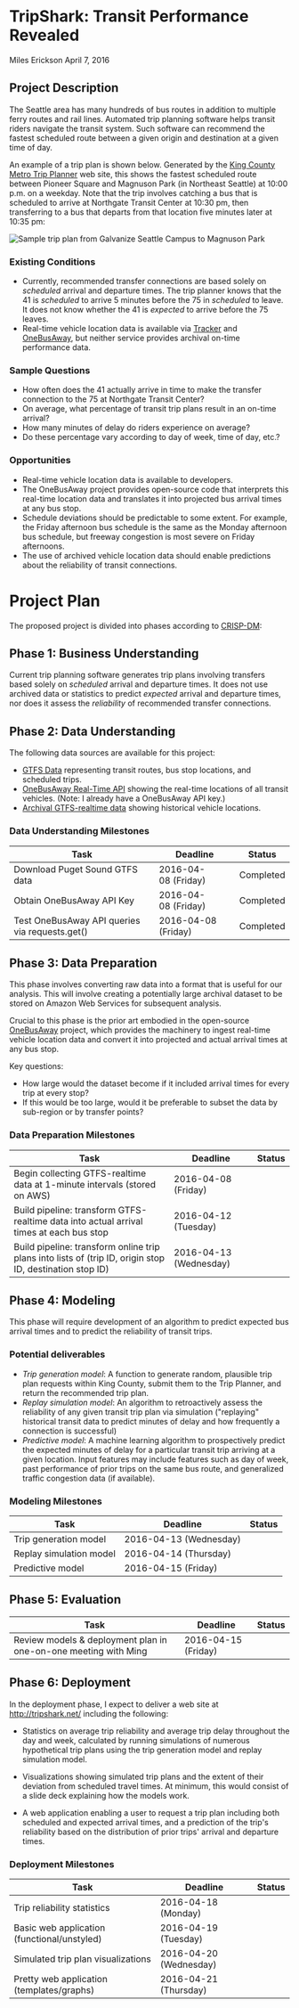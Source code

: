 # TripShark: Transit Performance Revealed

Miles Erickson
April 7, 2016

## Project Description

The Seattle area has many hundreds of bus routes in addition to multiple ferry routes and rail lines. Automated trip planning software helps transit riders navigate the transit system. Such software can recommend the fastest scheduled route between a given origin and destination at a given time of day.

An example of a trip plan is shown below. Generated by the <a href="tripplanner.kingcounty.gov/">King County Metro Trip Planner</a> web site, this shows the fastest scheduled route between Pioneer Square and Magnuson Park (in Northeast Seattle) at 10:00 p.m. on a weekday. Note that the trip involves catching a bus that is scheduled to arrive at Northgate Transit Center at 10:30 pm, then transferring to a bus that departs from that location five minutes later at 10:35 pm:

<img src='img/sample_trip_plan.png' alt='Sample trip plan from Galvanize Seattle Campus to Magnuson Park'>

### Existing Conditions
* Currently, recommended transfer connections are based solely on <i>scheduled</i> arrival and departure times. The trip planner knows that the 41 is <i>scheduled</i> to arrive 5 minutes before the 75 in <i>scheduled</i> to leave. It does not know whether the 41 is <i>expected</i> to arrive before the 75 leaves.
* Real-time vehicle location data is available via [Tracker](http://tripplanner.kingcounty.gov/hiwire?.a=iRealTimeDisplay) and [OneBusAway](http://pugetsound.onebusaway.org/where/standard/), but neither service provides archival on-time performance data.

### Sample Questions
* How often does the 41 actually arrive in time to make the transfer connection to the 75 at Northgate Transit Center?
* On average, what percentage of transit trip plans result in an on-time arrival?
* How many minutes of delay do riders experience on average?
* Do these percentage vary according to day of week, time of day, etc.?

### Opportunities
* Real-time vehicle location data is available to developers.
* The OneBusAway project provides open-source code that interprets this real-time location data and translates it into projected bus arrival times at any bus stop.
* Schedule deviations should be predictable to some extent. For example, the Friday afternoon bus schedule is the same as the Monday afternoon bus schedule, but freeway congestion is most severe on Friday afternoons.
* The use of archived vehicle location data should enable predictions about the reliability of transit connections.


# Project Plan

The proposed project is divided into phases according to [CRISP-DM](https://en.wikipedia.org/wiki/Cross_Industry_Standard_Process_for_Data_Mining):

## Phase 1: Business Understanding

Current trip planning software generates trip plans involving transfers based solely on <i>scheduled</i> arrival and departure times. It does not use archived data or statistics to predict <i>expected</i> arrival and departure times, nor does it assess the <i>reliability</i> of recommended transfer connections.

## Phase 2: Data Understanding

The following data sources are available for this project:
* [GTFS Data](http://www.soundtransit.org/Developer-resources/Data-downloads) representing transit routes, bus stop locations, and scheduled trips.
* [OneBusAway Real-Time API](http://developer.onebusaway.org/modules/onebusaway-application-modules/1.1.14/api/where/index.html) showing the real-time locations of all transit vehicles. (Note: I already have a OneBusAway API key.)
* [Archival GTFS-realtime data](https://groups.google.com/forum/#!topic/onebusaway-api/NMb0FQozqyU) showing historical vehicle locations.

### Data Understanding Milestones

| Task | Deadline | Status
| ---- | -------- | --------
| Download Puget Sound GTFS data | 2016-04-08&nbsp;(Friday) | Completed
| Obtain OneBusAway API Key | 2016-04-08&nbsp;(Friday) | Completed
| Test OneBusAway API queries via requests.get() | 2016-04-08 (Friday) | Completed


## Phase 3: Data Preparation

This phase involves converting raw data into a format that is useful for our analysis. This will involve creating a potentially large archival dataset to be stored on Amazon Web Services for subsequent analysis.

Crucial to this phase is the prior art embodied in the open-source [OneBusAway](https://github.com/OneBusAway) project, which provides the machinery to ingest real-time vehicle location data and convert it into projected and actual arrival times at any bus stop.

Key questions:
* How large would the dataset become if it included arrival times for every trip at every stop?
* If this would be too large, would it be preferable to subset the data by sub-region or by transfer points?

### Data Preparation Milestones

| Task | Deadline | Status
| ---- | -------- | ------
| Begin collecting GTFS-realtime data at 1-minute intervals (stored on AWS)  | 2016-04-08 (Friday)
| Build pipeline: transform GTFS-realtime data into actual arrival times at each bus stop | 2016-04-12 (Tuesday)
| Build pipeline: transform online trip plans into lists of (trip ID, origin stop ID, destination stop ID) | 2016-04-13 (Wednesday)

## Phase 4: Modeling

This phase will require development of an algorithm to predict expected bus arrival times and to predict the reliability of transit trips.

### Potential deliverables

* *Trip generation model*: A function to generate random, plausible trip plan requests within King County, submit them to the Trip Planner, and return the recommended trip plan.
* *Replay simulation model*: An algorithm to retroactively assess the reliability of any given transit trip plan via simulation ("replaying" historical transit data to predict minutes of delay and how frequently a connection is successful)
* *Predictive model*: A machine learning algorithm to prospectively predict the expected minutes of delay for a particular transit trip arriving at a given location. Input features may include features such as day of week, past performance of prior trips on the same bus route, and generalized traffic congestion data (if available).

### Modeling Milestones

| Task | Deadline | Status
| ---- | -------- | ------
| Trip generation model | 2016-04-13 (Wednesday) |
| Replay simulation model | 2016-04-14 (Thursday) |
| Predictive model | 2016-04-15 (Friday) |

## Phase 5: Evaluation

| Task | Deadline | Status
| ---- | -------- | ------
| Review models & deployment plan in one-on-one meeting with Ming | 2016-04-15 (Friday) |

## Phase 6: Deployment

In the deployment phase, I expect to deliver a web site at http://tripshark.net/ including the following:

* Statistics on average trip reliability and average trip delay throughout the day and week, calculated by running simulations of numerous hypothetical trip plans using the trip generation model and replay simulation model.

* Visualizations showing simulated trip plans and the extent of their deviation from scheduled travel times. At minimum, this would consist of a slide deck explaining how the models work.

* A web application enabling a user to request a trip plan including both scheduled and expected arrival times, and a prediction of the trip's reliability based on the distribution of prior trips' arrival and departure times.


### Deployment Milestones

| Task | Deadline | Status
| ---- | -------- | ------
| Trip reliability statistics | 2016-04-18 (Monday) |
| Basic web application (functional/unstyled) | 2016-04-19 (Tuesday)
| Simulated trip plan visualizations | 2016-04-20 (Wednesday) |
| Pretty web application (templates/graphs) | 2016-04-21 (Thursday) |
